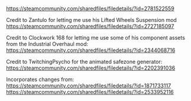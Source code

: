 https://steamcommunity.com/sharedfiles/filedetails/?id=2781522559

Credit to Zantulo for letting me use his Lifted Wheels Suspension mod https://steamcommunity.com/sharedfiles/filedetails/?id=2727185097

Credit to Clockwork 168 for letting me use some of his component assets from the Industrial Overhaul mod: https://steamcommunity.com/sharedfiles/filedetails/?id=2344068716

Credit to TwitchingPsycho for the animated safezone generator: https://steamcommunity.com/sharedfiles/filedetails/?id=2202391036

Incorporates changes from:
https://steamcommunity.com/sharedfiles/filedetails/?id=1871733117
https://steamcommunity.com/sharedfiles/filedetails/?id=2533952116
